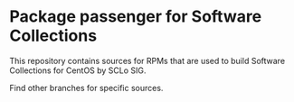 # Package passenger for Software Collections

This repository contains sources for RPMs that are used
to build Software Collections for CentOS by SCLo SIG.

Find other branches for specific sources.
